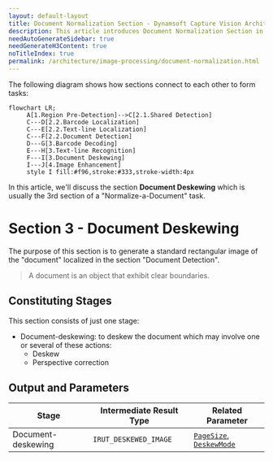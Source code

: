 ```yaml
---
layout: default-layout
title: Document Normalization Section - Dynamsoft Capture Vision Architecture
description: This article introduces Document Normalization Section in the Dynamsoft Capture Vision architecture.
needAutoGenerateSidebar: true
needGenerateH3Content: true
noTitleIndex: true
permalink: /architecture/image-processing/document-normalization.html
---
```


The following diagram shows how sections connect to each other to form tasks:

```mermaid
flowchart LR;
     A[1.Region Pre-Detection]-->C[2.1.Shared Detection]
     C---D[2.2.Barcode Localization]
     C---E[2.2.Text-line Localization]
     C---F[2.2.Document Detection]
     D---G[3.Barcode Decoding]
     E---H[3.Text-line Recognition]
     F---I[3.Document Deskewing]
     I---J[4.Image Enhancement]
     style I fill:#f96,stroke:#333,stroke-width:4px
```

In this article, we'll discuss the section **Document Deskewing** which is usually the 3rd section of a "Normalize-a-Document" task.

# Section 3 - Document Deskewing

The purpose of this section is to generate a standard rectangular image of the "document" localized in the section "Document Detection".

> A document is an object that exhibit clear boundaries.

## Constituting Stages

This section consists of just one stage:

- Document-deskewing: to deskew the document which may involve one or several of these actions:
  - Deskew
  - Perspective correction

## Output and Parameters

| Stage | Intermediate Result Type | Related Parameter |
| ----- | ------------------------ | ----------------- |
| Document-deskewing | `IRUT_DESKEWED_IMAGE`  | [`PageSize`](../../parameters/reference/document-normalizer-task-settings/page-size.md), [`DeskewMode`](../../parameters/reference/document-normalizer-task-settings/deskew-mode.md) |
